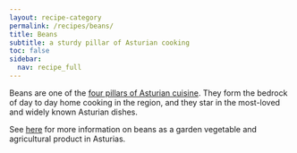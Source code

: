 ```yaml
---
layout: recipe-category
permalink: /recipes/beans/
title: Beans
subtitle: a sturdy pillar of Asturian cooking
toc: false
sidebar:
  nav: recipe_full
---
```

Beans are one of the [four pillars of Asturian cuisine](/culture/four-pillars/). They form the bedrock of day to day home cooking in the region, and they star in the most-loved and widely known Asturian dishes.

See [here](/culture/ingredients/beans/) for more information on beans as a garden vegetable and agricultural product in Asturias.